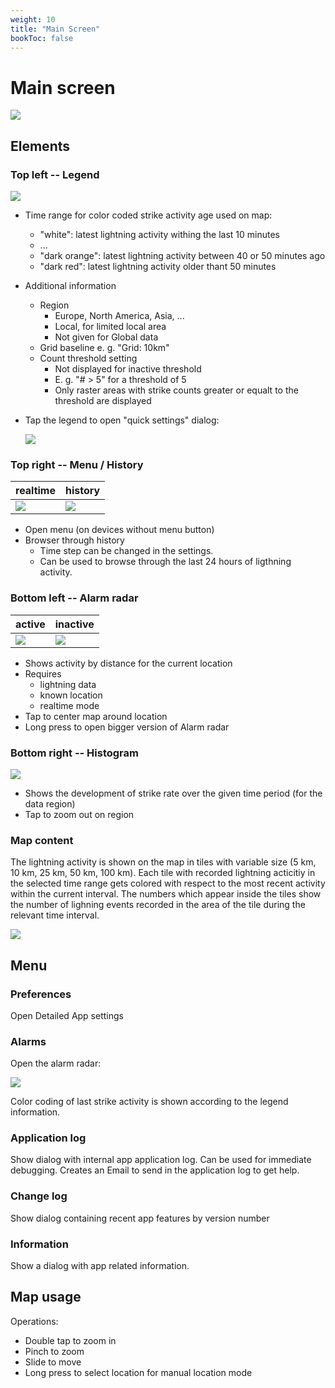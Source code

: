 ```yaml
---
weight: 10
title: "Main Screen"
bookToc: false
---
```


# Main screen

![](/app/android/main_realtime_25.png)

## Elements

### Top left -- Legend

![](/app/android/legend_40.png)

  * Time range for color coded strike activity age used on map:
    * "white": latest lightning activity withing the last 10 minutes
    * ...
    * "dark orange": latest lightning activity between 40 or 50 minutes ago
    * "dark red": latest lightning activity older thant 50 minutes
  * Additional information
    * Region 
      * Europe, North America, Asia, ...
      * Local, for limited local area
      * Not given for Global data
    * Grid baseline e. g. "Grid: 10km"
    * Count threshold setting
      * Not displayed for inactive threshold
      * E. g. "# > 5" for a threshold of 5
      * Only raster areas with strike counts greater or equalt to the threshold are displayed
  * Tap the legend to open "quick settings" dialog:

    ![](/app/android/quick-settings_25.png)

### Top right -- Menu / History

| realtime | history |
|----------|---------|
| ![](/app/android/menu-realtime.png) | ![](/app/android/menu-history.png) |


  * Open menu (on devices without menu button)
  * Browser through history
    * Time step can be changed in the settings.
    * Can be used to browse through the last 24 hours of ligthning activity.

### Bottom left -- Alarm radar

| active | inactive |
|----------|---------|
| ![](/app/android/alarm-radar-active_40.png) | ![](/app/android/alarm-radar-inactive_40.png) |


  * Shows activity by distance for the current location
  * Requires
  	* lightning data
  	* known location
  	* realtime mode
  * Tap to center map around location
  * Long press to open bigger version of Alarm radar

### Bottom right -- Histogram

![](/app/android/histogram_40.png)

  * Shows the development of strike rate over the given time period (for the data region)
  * Tap to zoom out on region

### Map content

The lightning activity is shown on the map in tiles with variable size (5 km, 10 km, 25 km, 50 km, 100 km). Each tile with recorded lightning acticitiy in the selected time range gets colored with respect to the most recent activity within the current interval. The numbers which appear inside the tiles show the number of lighning events recorded in the area of the tile during the relevant time interval.

![](/app/android/main_map_data.png)

## Menu

### Preferences
 
Open Detailed App settings

### Alarms

Open the alarm radar:

![](/app/android/alarm-radar_25.png)

Color coding of last strike activity is shown according to the legend information.

### Application log

Show dialog with internal app application log. Can be used for immediate debugging. Creates an Email to send in the application log to get help.

### Change log

Show dialog containing recent app features by version number

### Information

Show a dialog with app related information.

## Map usage

Operations:

  * Double tap to zoom in
  * Pinch to zoom
  * Slide to move
  * Long press to select location for manual location mode
